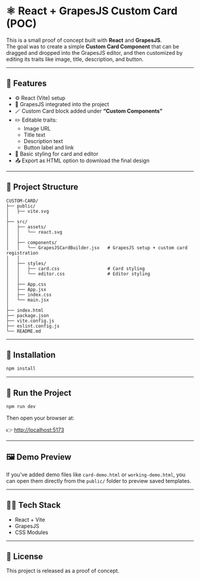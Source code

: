# ⚛️ React + GrapesJS Custom Card (POC)

This is a small proof of concept built with **React** and **GrapesJS**.  
The goal was to create a simple **Custom Card Component** that can be dragged and dropped into the GrapesJS editor, and then customized by editing its traits like image, title, description, and button.

---

## 🔧 Features

- ⚙️ React (Vite) setup  
- 🧩 GrapesJS integrated into the project  
- 🪄 Custom Card block added under **“Custom Components”**  
- ✏️ Editable traits:
  - Image URL  
  - Title text  
  - Description text  
  - Button label and link  
- 🎨 Basic styling for card and editor  
- 📤 Export as HTML option to download the final design  

---

## 📁 Project Structure

```
CUSTOM-CARD/
├── public/
│   ├── vite.svg
│
├── src/
│   ├── assets/
│   │   └── react.svg
│   │
│   ├── components/
│   │   └── GrapesJSCardBuilder.jsx   # GrapesJS setup + custom card registration
│   │
│   ├── styles/
│   │   ├── card.css                  # Card styling
│   │   └── editor.css                # Editor styling
│   │
│   ├── App.css
│   ├── App.jsx
│   ├── index.css
│   └── main.jsx
│
├── index.html
├── package.json
├── vite.config.js
├── eslint.config.js
└── README.md
```

---

## 🧰 Installation

```bash
npm install
```

---

## 🚀 Run the Project

```bash
npm run dev
```

Then open your browser at:

👉 [http://localhost:5173](http://localhost:5173)

---

## 🖼️ Demo Preview

If you’ve added demo files like `card-demo.html` or `working-demo.html`, you can open them directly from the `public/` folder to preview saved templates.

---

## 🧑‍💻 Tech Stack

- React + Vite  
- GrapesJS  
- CSS Modules  

---

## 📜 License

This project is released as a proof of concept.
